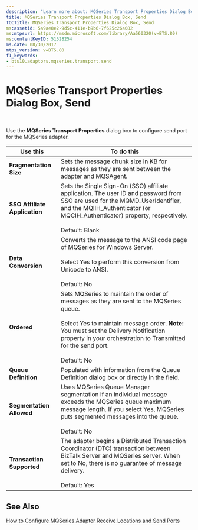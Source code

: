 ```yaml
---
description: "Learn more about: MQSeries Transport Properties Dialog Box, Send"
title: MQSeries Transport Properties Dialog Box, Send
TOCTitle: MQSeries Transport Properties Dialog Box, Send
ms:assetid: 5a9ae8e2-9d5c-411e-b9b6-7f625c26a082
ms:mtpsurl: https://msdn.microsoft.com/library/Aa560320(v=BTS.80)
ms:contentKeyID: 51528254
ms.date: 08/30/2017
mtps_version: v=BTS.80
f1_keywords:
- bts10.adaptors.mqseries.transport.send
---
```


# MQSeries Transport Properties Dialog Box, Send

 

Use the **MQSeries Transport Properties** dialog box to configure send port for the MQSeries adapter.

<table>
<thead>
<tr class="header">
<th>Use this</th>
<th>To do this</th>
</tr>
</thead>
<tbody>
<tr class="odd">
<td><strong>Fragmentation Size</strong></td>
<td>Sets the message chunk size in KB for messages as they are sent between the adapter and MQSAgent.</td>
</tr>
<tr class="even">
<td><strong>SSO Affiliate Application</strong></td>
<td>Sets the Single Sign-On (SSO) affiliate application. The user ID and password from SSO are used for the MQMD_UserIdentifier, and the MQIIH_Authenticator (or MQCIH_Authenticator) property, respectively.<br />
<br />
Default: Blank</td>
</tr>
<tr class="odd">
<td><strong>Data Conversion</strong></td>
<td>Converts the message to the ANSI code page of MQSeries for Windows Server.<br />
<br />
Select Yes to perform this conversion from Unicode to ANSI.<br />
<br />
Default: No</td>
</tr>
<tr class="even">
<td><strong>Ordered</strong></td>
<td>Sets MQSeries to maintain the order of messages as they are sent to the MQSeries queue.<br />
<br />
Select Yes to maintain message order. <strong>Note:</strong> You must set the Delivery Notification property in your orchestration to Transmitted for the send port.<br />
<br />
Default: No</td>
</tr>
<tr class="odd">
<td><strong>Queue Definition</strong></td>
<td>Populated with information from the Queue Definition dialog box or directly in the field.</td>
</tr>
<tr class="even">
<td><strong>Segmentation Allowed</strong></td>
<td>Uses MQSeries Queue Manager segmentation if an individual message exceeds the MQSeries queue maximum message length. If you select Yes, MQSeries puts segmented messages into the queue.<br />
<br />
Default: No</td>
</tr>
<tr class="odd">
<td><strong>Transaction Supported</strong></td>
<td>The adapter begins a Distributed Transaction Coordinator (DTC) transaction between BizTalk Server and MQSeries server. When set to No, there is no guarantee of message delivery.<br />
<br />
Default: Yes</td>
</tr>
</tbody>
</table>


## See Also

[How to Configure MQSeries Adapter Receive Locations and Send Ports](https://msdn.microsoft.com/library/aa560215\(v=bts.80\))

